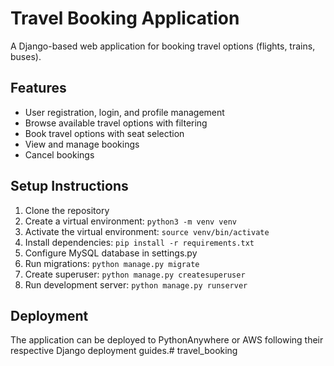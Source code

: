 # Travel Booking Application

A Django-based web application for booking travel options (flights, trains, buses).

## Features

- User registration, login, and profile management
- Browse available travel options with filtering
- Book travel options with seat selection
- View and manage bookings
- Cancel bookings

## Setup Instructions

1. Clone the repository
2. Create a virtual environment: `python3 -m venv venv`
3. Activate the virtual environment: `source venv/bin/activate`
4. Install dependencies: `pip install -r requirements.txt`
5. Configure MySQL database in settings.py
6. Run migrations: `python manage.py migrate`
7. Create superuser: `python manage.py createsuperuser`
8. Run development server: `python manage.py runserver`

## Deployment

The application can be deployed to PythonAnywhere or AWS following their respective Django deployment guides.# travel_booking
